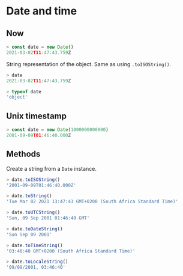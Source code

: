 # Date and time


## Now

```javascript
> const date = new Date()
2021-03-02T11:47:43.759Z
```

String representation of the object. Same as using `.toISOString()`.

```javascript
> date
2021-03-02T11:47:43.759Z
```

```javascript
> typeof date
'object'
```


## Unix timestamp

```javascript
> const date = new Date(1000000000000)
2001-09-09T01:46:40.000Z
```


## Methods

Create a string from a `Date` instance.

```javascript
> date.toISOString()
'2001-09-09T01:46:40.000Z'
```

```javascript
> date.toString()
'Tue Mar 02 2021 13:47:43 GMT+0200 (South Africa Standard Time)'
```

```javascript
> date.toUTCString()
'Sun, 09 Sep 2001 01:46:40 GMT'
```

```javascript
> date.toDateString()
'Sun Sep 09 2001'
```

```javascript
> date.toTimeString()
'03:46:40 GMT+0200 (South Africa Standard Time)'
```

```javascript
> date.toLocaleString()
'09/09/2001, 03:46:40'
```
